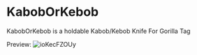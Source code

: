 # KabobOrKebob
KabobOrKebob is a holdable Kabob/Kebob Knife For Gorilla Tag

Preview:
![ioKecFZOUy](https://user-images.githubusercontent.com/103238785/167223549-6cb8ba0e-db72-437a-9c69-4e0edb99fcd3.png)

